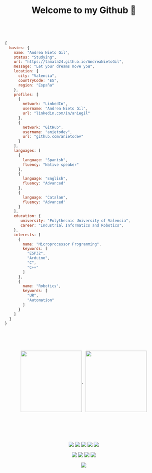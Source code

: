 <br><br>
<h1 align="center">
	<p> Welcome to my Github 🦉</p>
	<br>
</h1>
<!--
<br><br><br>
<h1 align="center">
	<p>👋 Hi, I'm @AndreaNietoGil</p>
	<br><br>
</h1>
<br><br>
-->

```js
{
  basics: {
    name: "Andrea Nieto Gil",
    status: "Studying",
    url: "https://tamala24.github.io/AndreaNietoGil",
    message: "Let your dreams move you",
    location: {
      city: "Valencia",
      countryCode: "ES",
      region: "España"
    },
    profiles: [
      {
        network: "LinkedIn",
        username: "Andrea Nieto Gil",
        url: "linkedin.com/in/aniegil"
      },
      {
        network: "GitHub",
        username: "anietodev",
        url: "github.com/anietodev"
      }
    ],
    languages: [
      {
        language: "Spanish",
        fluency: "Native speaker"
      },
      {
        language: "English",
        fluency: "Advanced"
      },
      {
        language: "Catalan",
        fluency: "Advanced"
      }
    ],
    education: {
       university: "Polythecnic University of Valencia",
       career: "Industrial Informatics and Robotics",
    },
    interests: [
      {
        name: "Microprocessor Programming",
        keywords: [
          "ESP32",
          "Arduino",
          "C",
          "C++"
        ]
      },
      {
        name: "Robotics",
        keywords: [
          "UR",
          "Automation"
        ]
      }
    ]
  }
}
```

<br><br><br>
<p align="center">
	<a href="https://github.com/anietodev">
		<img height=195 align="center" src="https://github-readme-stats.vercel.app/api?username=anietodev" />
	</a> &nbsp;
	<a href="https://github.com/anietodev">
		<img height=195 align="center" src="https://github-readme-stats.vercel.app/api/top-langs?username=anietodev&layout=compact&langs_count=8&card_width=320" />
	</a>
</p>

<br><br><br>
<h2></h2>
<p align="center">
	<img src="https://img.shields.io/badge/C-00599C?style=for-the-badge&logo=c&logoColor=white">
	<img src="https://img.shields.io/badge/C++-F52ED7?style=for-the-badge&logo=cplusplus&logoColor=white">
	<img src="https://img.shields.io/badge/Cmake-0C6B05?style=for-the-badge&logo=cmake&logoColor=white">
	<img src="https://img.shields.io/badge/Arduino-242C2E?style=for-the-badge&logo=arduino&logoColor=blue">
	<img src="https://img.shields.io/badge/RISC--V-007ACC?style=for-the-badge&logo=riscv&logoColor=yellow">
</p>
<p align="center">
	<img src="https://img.shields.io/badge/espressif-E7352C?style=for-the-badge&logo=espressif&logoColor=white">
	<img src="https://img.shields.io/badge/GIT-E44C30?style=for-the-badge&logo=git&logoColor=white">
	<img src="https://img.shields.io/badge/VIM-%2311AB00.svg?style=for-the-badge&logo=vim&logoColor=white">
	<img src="https://img.shields.io/badge/Visual%20Studio%20Code-0078d7.svg?style=for-the-badge&logo=visual-studio-code&logoColor=white">
</p>
<p align="center">
	<img src="https://hits.seeyoufarm.com/api/count/incr/badge.svg?url=https%3A%2F%2Fgithub.com%2Fanietodev1212%2Fhit-counter">
</p>
